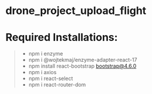 # drone_project_upload_flight
# Required Installations:
> - npm i enzyme
> - npm i @wojtekmaj/enzyme-adapter-react-17
> - npm install react-bootstrap bootstrap@4.6.0
> - npm i axios
> - npm i react-select
> - npm i react-router-dom
